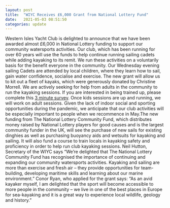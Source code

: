 ```yaml
---
layout: post
title:  "WIYC Receives £6,000 Grant from National Lottery Fund"
date:   2021-05-03 08:51:50
categories: update
---
```


Western Isles Yacht Club is delighted to announce that we have been awarded almost £6,000 in National Lottery funding to support our community watersports activities. Our club, which has been running for over 60 years will use the funds to help continue running sailing cadets while adding kayaking to its remit. We run these activities on a voluntarily basis for the benefit everyone in the community.
Our Wednesday evening sailing Cadets are attended by local children, where they learn how to sail, gain water confidence, socialise and exercise. The new grant will allow us to kit out a fleet of kayaks, which were generously donated by Christine Morrell. We are actively seeking for help from adults in the community to run the kayaking sessions. If you are interested in being trained up, please complete this [3 minute survey](https://www.surveymonkey.co.uk/r/2CFNM9D). Once kids sessions are up and running, we will work on adult sessions. 
Given the lack of indoor social and sporting opportunities during the pandemic, we anticipate that our club activities will be especially important to people when we recommence in May.The new funding from The National Lottery Community Fund, which distributes money raised by National Lottery players for good causes and is the largest community funder in the UK, will see the purchase of new sails for existing dinghies as well as purchasing buoyancy aids and wetsuits for kayaking and sailing. It will also fund a course to train locals in kayaking safety and proficiency in order to help run club kayaking sessions. 
Neil Hutton, Secretary of the WIYC says “We’re delighted that The National Lottery Community Fund has recognised the importance of continuing and expanding our community watersports activities. Kayaking and sailing are more than exercise and fresh air – they provide opportunities for team-building, developing maritime skills and learning about our marine environment.” Conor Ryan, who applied for the grant says: “As an avid kayaker myself, I am delighted that the sport will become accessible to more people in the community – we live in one of the best places in Europe for sea-kayaking and it is a great way to experience local wildlife, geology and history.”    

